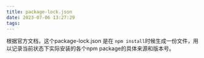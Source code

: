 ```yaml
---
title: package-lock.json
date: 2023-07-06 13:27:29
tags:
---
```


根据官方文档，这个package-lock.json 是在 `npm install`时候生成一份文件，用以记录当前状态下实际安装的各个npm package的具体来源和版本号。
